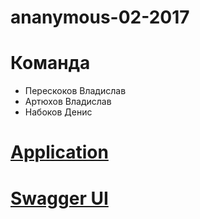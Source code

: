 # ananymous-02-2017

# Команда
* Перескоков Владислав
* Артюхов Владислав
* Набоков Денис

# [Application](https://ananymous.herokuapp.com)  
# [Swagger UI](https://app.swaggerhub.com/api/Chocco-Crokko/users/1.0.0)

